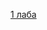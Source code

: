 [1 лаба](https://docs.google.com/document/d/1jWQMdtv2SonkDddJDBUoHpM_hKRxyt67hhcO1jn3cfc/edit?tab=t.0)